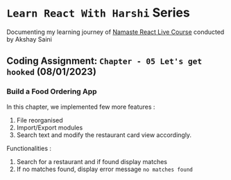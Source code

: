 # `Learn React With Harshi` Series 
   Documenting my learning journey of [Namaste React Live Course](https://learn.namastedev.com/) conducted by Akshay Saini

## Coding Assignment: `Chapter - 05 Let's get hooked` (08/01/2023)

### Build a Food Ordering App 

  In this chapter, we implemented few more features :

  1. File reorganised
  2. Import/Export modules
  3. Search text and modify the restaurant card view accordingly.

  
Functionalities :

1. Search for a restaurant and if found display matches
2. If no matches found, display error message `no matches found`



